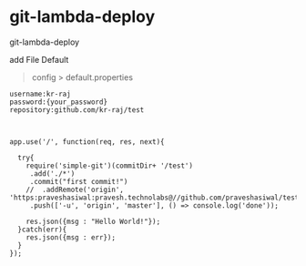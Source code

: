 # git-lambda-deploy
git-lambda-deploy


add File Default 

> config > default.properties

```
username:kr-raj
password:{your_password}
repository:github.com/kr-raj/test
```


```


app.use('/', function(req, res, next){

  try{
    require('simple-git')(commitDir+ '/test')
     .add('./*')
     .commit("first commit!")
    //  .addRemote('origin', 'https:praveshasiwal:pravesh.technolabs@//github.com/praveshasiwal/test.git')
     .push(['-u', 'origin', 'master'], () => console.log('done'));

    res.json({msg : "Hello World!"});
  }catch(err){
    res.json({msg : err});
  }  
});


```
